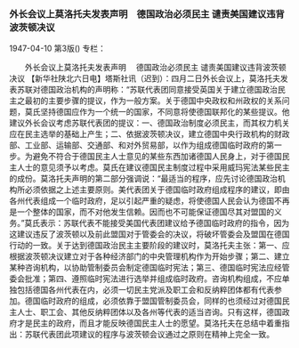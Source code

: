 ### 外长会议上莫洛托夫发表声明　德国政治必须民主  谴责美国建议违背波茨顿决议

1947-04-10
第3版()
专栏：

　　外长会议上莫洛托夫发表声明
  　德国政治必须民主
    谴责美国建议违背波茨顿决议
    【新华社陕北六日电】塔斯社讯（迟到）：四月二日外长会议上，莫洛托夫发表苏联对德国政治机构的声明称：“苏联代表团同意接受英国关于建立德国政治民主之最初的主要步骤的提议，作为一般方案。关于德国中央政权和州政权的关系问题，莫氏坚持德国应作为一个统一的国家，不同意将使德国联邦化的某些提议。他建议外长会议考虑苏联代表团的提议：一、德国政治制度必须民主，而其权力机关应在民主选举的基础上产生；二、依据波茨顿决议，建立德国中央行政机构的财政部、工业部、运输部、交通部、和对外贸易部，以作为组成德国临时政府的第一步。为避免不符合于德国民主人士意见的某些东西加诸德国人民身上，对于德国民主人士的意见须予以考虑。莫氏在建议德国民主制度过程中采用威玛宪法某些民主的成份。莫洛托夫声明的第二部分强调说：“最适当的程序，应先讨论德国政治机构所必须依据之上述主要原则。美代表团关于德国临时政府组成程序的建议，即由各州代表组成一个临时政府，足以引起严重的疑虑，将使德国人民会认为德国不再是一个整体的国家，而不对他发生信赖。因而也不可能保证德国尽其对盟国的义务。”莫氏表示：苏联代表不能接受美国代表团建议给予德国临时政府的指令，因为这建议违反了波茨顿以及前此盟国对于管委会的决议，将破坏管委会及盟国在德国行动的一致。关于达到德国政治民主主要阶段的建议时，莫洛托夫主张：第一、应根据波茨顿决议建立对于各种经济部门的中央管理机构作为开始步骤；第二、建立某种咨询机构，以协助管制委员会制定德国临时宪法；第三、德国临时宪法应经管委会批准；第四、遵照临时宪法进行选举并组成临时政府。咨询机构组成，不应单独包括德国各州代表在内，必须一切民主党派及职工会和反纳粹团体都有代表参加。德国临时政府的组成，必须依靠于盟国管制委员会，同样的也须经过对德国民主人士、职工会、其他反纳粹团体以及各州等代表的适当咨询。只有这样，德国政府才是民主的政府，而且才能反映德国民主人士的愿望。莫洛托夫在总结中着重指出：苏联代表团此项建议的程序与波茨顿会议通过之原则在精神上完全一致。
